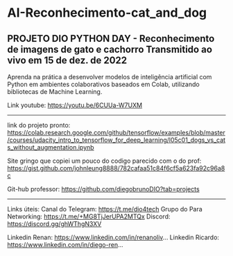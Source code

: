 # AI-Reconhecimento-cat_and_dog
PROJETO DIO PYTHON DAY - Reconhecimento de imagens de gato e cachorro
Transmitido ao vivo em 15 de dez. de 2022 
--- 
Aprenda na prática a desenvolver modelos de inteligência artificial com Python em ambientes colaborativos baseados em Colab, utilizando bibliotecas de Machine Learning. 

Link youtube: https://youtu.be/6CUUa-W7UXM

____________________________________________________________________________________________________
link do projeto pronto:
https://colab.research.google.com/github/tensorflow/examples/blob/master/courses/udacity_intro_to_tensorflow_for_deep_learning/l05c01_dogs_vs_cats_without_augmentation.ipynb

Site gringo que copiei um pouco do codigo parecido com o do prof:
https://gist.github.com/johnleung8888/782cafaa51c84f6cf5a623fa92c96a8c

Git-hub professor:
https://github.com/diegobrunoDIO?tab=projects


____________________________________________________________________________________________________
Links úteis: 
Canal do Telegram: https://t.me/dio4tech
Grupo do Para Networking: https://t.me/+MG8TjJerUPA2MTQx
Discord: https://discord.gg/ghWThgN3XV

Linkedin Renan: https://www.linkedin.com/in/renanoliv...
Linkedin Ricardo: https://www.linkedin.com/in/diego-ren...

